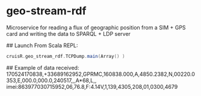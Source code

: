 # geo-stream-rdf
Microservice for reading a flux of geographic position from a SIM + GPS card and writing the data to SPARQL + LDP server

## Launch
From Scala REPL:
```scala
cruisR.geo_stream_rdf.TCPDump.main(Array() )
```

## Example of data received:
170524170838,+33689162952,GPRMC,160838.000,A,4850.2382,N,00220.0353,E,000.0,000.0,240517,,,A*68,L,, imei:863977030715952,06,76.8,F:4.14V,1,139,4305,208,01,0300,4679

